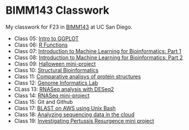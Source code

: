 # BIMM143 Classwork

My classwork for F23 in [BIMM143](https://bioboot.github.io/bimm143_F23/) at UC San Diego.

- Class 05: [Intro to GGPLOT](https://github.com/nickilicious/bimm143/blob/main/Lab5/Lab5.md)
- Class 06: [R Functions](https://github.com/nickilicious/bimm143/blob/main/Lab6/R%20functions.md)
- Class 07: [Introduction to Machine Learning for Bioinformatics: Part 1](https://github.com/nickilicious/bimm143/blob/main/Lab7/Machine%20Learning.md)
- Class 08: [Introduction to Machine Learning for Bioinformatics: Part 2](https://github.com/nickilicious/bimm143/blob/main/Lab8/Class_8_mini_project.md)
- Class 09: [Halloween mini-project](https://github.com/nickilicious/bimm143/blob/main/Lab9/Halloween.md)
- Class 10: [Structural Bioinformatics](https://github.com/nickilicious/bimm143/blob/main/Lab10/PDB.md)
- Class 11: [Comparative analisys of protein structures](https://github.com/nickilicious/bimm143/blob/main/Lab11/Structural.md)
- Class 12: [Genome Informatics Lab](https://github.com/nickilicious/bimm143/blob/main/Lab12/genomics_lab.pdf)
- CLass 13: [RNASeq analysis with DESeq2](https://github.com/nickilicious/bimm143/blob/main/Lab13/Drug.md)
- Class 14: [RNASeq mini-project](https://github.com/nickilicious/bimm143/blob/main/Lab14/RNASeq.md)
- Class 15: Git and Github
- Class 17: [BLAST on AWS using Unix Bash](https://github.com/nickilicious/bimm143/blob/main/Lab17/Graphs.md)
- Class 18: [Analyzing sequencing data in the
cloud](https://github.com/nickilicious/bimm143/blob/main/Lab18/Extra%20Credit.md)
- Class 19: [Investigating Pertussis
Resurgence mini project](https://github.com/nickilicious/bimm143/blob/main/Lab19/Pertussis.md)